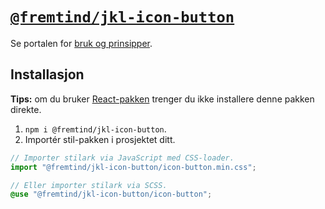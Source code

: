 # [`@fremtind/jkl-icon-button`](https://jokul.fremtind.no/komponenter/iconbutton)

Se portalen for [bruk og prinsipper](https://jokul.fremtind.no/komponenter/iconbutton).

## Installasjon

**Tips:** om du bruker [React-pakken](../icon-button-react/) trenger du ikke installere denne pakken direkte.

1. `npm i @fremtind/jkl-icon-button`.
2. Importér stil-pakken i prosjektet ditt.

```js
// Importer stilark via JavaScript med CSS-loader.
import "@fremtind/jkl-icon-button/icon-button.min.css";
```

```scss
// Eller importer stilark via SCSS.
@use "@fremtind/jkl-icon-button/icon-button";
```
